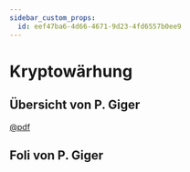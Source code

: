 ```yaml
---
sidebar_custom_props:
  id: eef47ba6-4d66-4671-9d23-4fd6557b0ee9
---
```


# Kryptowärhung

## Übersicht von P. Giger

[@pdf](./assets/Kryptowährungen_Skript_Peter_Giger.pdf)

## Foli von P. Giger
